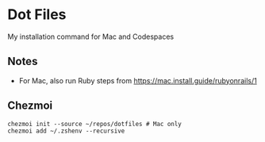 # Dot Files

My installation command for Mac and Codespaces

## Notes

* For Mac, also run Ruby steps from <https://mac.install.guide/rubyonrails/1>

## Chezmoi

```
chezmoi init --source ~/repos/dotfiles # Mac only
chezmoi add ~/.zshenv --recursive
```
